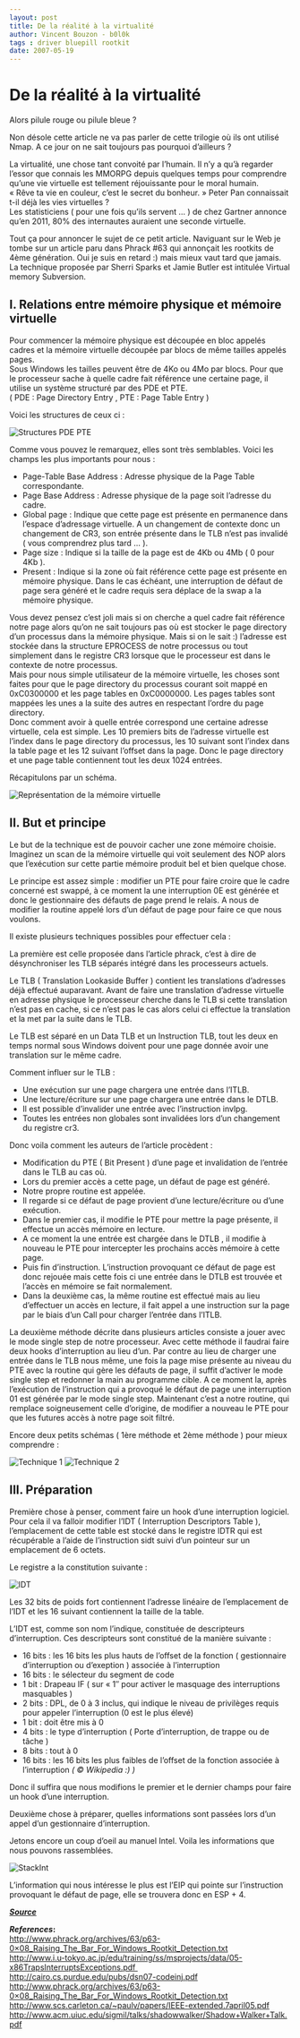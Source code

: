 ```yaml
---
layout: post
title: De la réalité à la virtualité
author: Vincent Bouzon - b0l0k  
tags : driver bluepill rootkit
date: 2007-05-19
---
```



# De la réalité à la virtualité #

Alors pilule rouge ou pilule bleue ?  

Non désole cette article ne va pas parler de cette trilogie où ils ont utilisé Nmap. A ce jour on ne sait toujours pas pourquoi d’ailleurs ?

La virtualité, une chose tant convoité par l’humain. Il n’y a qu’à regarder l’essor que connais les MMORPG depuis quelques temps pour comprendre qu’une vie virtuelle est tellement réjouissante pour le moral humain.  
« Rêve ta vie en couleur, c’est le secret du bonheur. » Peter Pan connaissait t-il déjà les vies virtuelles ?  
Les statisticiens ( pour une fois qu’ils servent … ) de chez Gartner annonce qu’en 2011, 80% des internautes auraient une seconde virtuelle.

Tout ça pour annoncer le sujet de ce petit article. Naviguant sur le Web je tombe sur un article paru dans Phrack #63 qui annonçait les rootkits de 4ème génération.
Oui je suis en retard :) mais mieux vaut tard que jamais. La technique proposée par Sherri Sparks et Jamie Butler est intitulée Virtual memory Subversion.


 ## I. Relations entre mémoire physique et mémoire virtuelle ##

Pour commencer la mémoire physique est découpée en bloc appelés cadres et la mémoire virtuelle découpée par blocs de même tailles appelés pages.  
Sous Windows les tailles peuvent être de 4Ko ou 4Mo par blocs. Pour que le processeur sache à quelle cadre fait référence une certaine page, il utilise un système structuré par des PDE et PTE.  
( PDE : Page Directory Entry , PTE : Page Table Entry )

Voici les structures de ceux ci :

![Structures PDE PTE](imgs/PdePte.jpg)

Comme vous pouvez le remarquez, elles sont très semblables. Voici les champs les plus importants pour nous :

* Page-Table Base Address : Adresse physique de la Page Table correspondante.
* Page Base Address : Adresse physique de la page soit l’adresse du cadre.
* Global page : Indique que cette page est présente en permanence dans l’espace d’adressage virtuelle. A un changement de contexte donc un changement de CR3, son entrée présente dans le TLB n’est pas invalidé ( vous comprendrez plus tard … ).
* Page size : Indique si la taille de la page est de 4Kb ou 4Mb ( 0 pour 4Kb ).
* Present : Indique si la zone où fait référence cette page est présente en mémoire physique. Dans le cas échéant, une interruption de défaut de page sera généré et le cadre requis sera déplace de la swap a la mémoire physique.

Vous devez pensez c’est joli mais si on cherche a quel cadre fait référence notre page alors qu’on ne sait toujours pas où est stocker le page directory d’un processus dans la mémoire physique. Mais si on le sait :)  l’adresse est stockée dans la structure EPROCESS de notre processus ou tout simplement dans le registre CR3 lorsque que le processeur est dans le contexte de notre processus.  
Mais pour nous simple utilisateur de la mémoire virtuelle, les choses sont faites pour que le page directory du processus courant soit mappé en 0xC0300000 et les page tables en 0xC0000000. Les pages tables sont mappées les unes a la suite des autres en respectant l’ordre du page directory.  
Donc comment avoir à quelle entrée correspond une certaine adresse virtuelle, cela est simple. Les 10 premiers bits de l’adresse virtuelle est l’index dans le page directory du processus, les 10 suivant sont l’index dans la table page et les 12 suivant l’offset dans la page. Donc le page directory et une page table contiennent tout les deux 1024 entrées.

Récapitulons par un schéma.

![Représentation de la mémoire virtuelle](imgs/MemVirtuelle.jpg)

## II. But et principe ##

Le but de la technique est de pouvoir cacher une zone mémoire choisie. Imaginez un scan de la mémoire virtuelle qui voit seulement des NOP alors que l’exécution sur cette partie mémoire produit bel et bien quelque chose.

Le principe est assez simple : modifier un PTE pour faire croire que le cadre concerné est swappé, à ce moment la une interruption 0E est générée et donc le gestionnaire des défauts de page prend le relais. A nous de modifier la routine appelé lors d’un défaut de page pour faire ce que nous voulons.

Il existe plusieurs techniques possibles pour effectuer cela :

La première est celle proposée dans l’article phrack, c’est à dire de désynchroniser les TLB séparés intégré dans les processeurs actuels.

Le TLB ( Translation Lookaside Buffer ) contient les translations d’adresses déjà effectué auparavant. Avant de faire une translation d’adresse virtuelle en adresse physique le processeur cherche dans le TLB si cette translation n’est pas en cache, si ce n’est pas le cas alors celui ci effectue la translation et la met par la suite dans le TLB.

Le TLB est séparé en un Data TLB et un Instruction TLB, tout les deux en temps normal sous Windows doivent pour une page donnée avoir une translation sur le même cadre.

Comment influer sur le TLB :

* Une exécution sur une page chargera une entrée dans l’ITLB.
* Une lecture/écriture sur une page chargera une entrée dans le DTLB.
* Il est possible d’invalider une entrée avec l’instruction invlpg.
* Toutes les entrées non globales sont invalidées lors d’un changement du registre cr3.

Donc voila comment les auteurs de l’article procèdent :

* Modification du PTE ( Bit Present ) d’une page et invalidation de l’entrée dans le TLB au cas où.
* Lors du premier accès a cette page, un défaut de page est généré.
* Notre propre routine est appelée.
* Il regarde si ce défaut de page provient d’une lecture/écriture ou d’une exécution.
* Dans le premier cas, il modifie le PTE pour mettre la page présente, il effectue un accès mémoire en lecture.
* A ce moment la une entrée est chargée dans le DTLB , il modifie à nouveau le PTE pour intercepter les prochains accès mémoire à cette page.
* Puis fin d’instruction. L’instruction provoquant ce défaut de page est donc rejouée mais cette fois ci une entrée dans le DTLB est trouvée et l’accès en mémoire se fait normalement.
* Dans la deuxième cas, la même routine est effectué mais au lieu d’effectuer un accès en lecture, il fait appel a une instruction sur la page par le biais d’un Call pour charger l’entrée dans l’ITLB.

La deuxième méthode décrite dans plusieurs articles consiste a jouer avec le mode single step de notre processeur. Avec cette méthode il faudrai faire deux hooks d’interruption au lieu d’un. Par contre au lieu de charger une entrée dans le TLB nous même, une fois la page mise présente au niveau du PTE avec la routine qui gère les défauts de page, il suffit d’activer le mode single step et redonner la main au programme cible. A ce moment la, après l’exécution de l’instruction qui a provoqué le défaut de page une interruption 01 est générée par le mode single step. Maintenant c’est a notre routine, qui remplace soigneusement celle d’origine, de modifier a nouveau le PTE pour que les futures accès à notre page soit filtré.

Encore deux petits schémas ( 1ère méthode et 2ème méthode ) pour mieux comprendre :

![Technique 1](imgs/TechniqueShadow1.jpg)
![Technique 2](imgs/TechniqueShadow2.jpg)


## III. Préparation ##

Première chose à penser, comment faire un hook d’une interruption logiciel. Pour cela il va falloir modifier l’IDT ( Interruption Descriptors Table ), l’emplacement de cette table est stocké dans le registre IDTR qui est récupérable a l’aide de l’instruction sidt suivi d’un pointeur sur un emplacement de 6 octets.

Le registre a la constitution suivante :

![IDT](imgs/Idtr.jpg)

Les 32 bits de poids fort contiennent l’adresse linéaire de l’emplacement de l’IDT et les 16 suivant contiennent la taille de la table.

L’IDT est, comme son nom l’indique, constituée de descripteurs d’interruption. Ces descripteurs sont constitué de la manière suivante :

* 16 bits : les 16 bits les plus hauts de l’offset de la fonction ( gestionnaire d’interruption ou d’exeption ) associée à l’interruption
* 16 bits : le sélecteur du segment de code
* 1 bit : Drapeau IF ( sur « 1″ pour activer le masquage des interruptions masquables )
* 2 bits : DPL, de 0 à 3 inclus, qui indique le niveau de privilèges requis pour appeler l’interruption (0 est le plus élevé)
* 1 bit : doit être mis à 0
* 4 bits : le type d’interruption ( Porte d’interruption, de trappe ou de tâche )
* 8 bits : tout à 0
* 16 bits : les 16 bits les plus faibles de l’offset de la fonction associée à l’interruption
*( © Wikipedia :) )*

Donc il suffira que nous modifions le premier et le dernier champs pour faire un hook d’une interruption.

Deuxième chose à préparer, quelles informations sont passées lors d’un appel d’un gestionnaire d’interruption.

Jetons encore un coup d’oeil au manuel Intel. Voila les informations que nous pouvons rassemblées.

![StackInt](imgs/StackInt.jpg)

L’information qui nous intéresse le plus est l’EIP qui pointe sur l’instruction provoquant le défaut de page, elle se trouvera donc en ESP + 4.


[__*Source*__](/src)

__*References*:__  
http://www.phrack.org/archives/63/p63-0×08_Raising_The_Bar_For_Windows_Rootkit_Detection.txt  
http://www.i.u-tokyo.ac.jp/edu/training/ss/msprojects/data/05-x86TrapsInterruptsExceptions.pdf   
http://cairo.cs.purdue.edu/pubs/dsn07-codeinj.pdf  
http://www.phrack.org/archives/63/p63-0×08_Raising_The_Bar_For_Windows_Rootkit_Detection.txt  
http://www.scs.carleton.ca/~paulv/papers/IEEE-extended.7april05.pdf  
http://www.acm.uiuc.edu/sigmil/talks/shadowwalker/Shadow+Walker+Talk.pdf  
